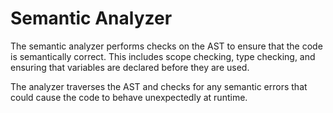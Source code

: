 
# Semantic Analyzer

The semantic analyzer performs checks on the AST to ensure that the code is semantically correct. This includes scope checking, type checking, and ensuring that variables are declared before they are used.

The analyzer traverses the AST and checks for any semantic errors that could cause the code to behave unexpectedly at runtime.

